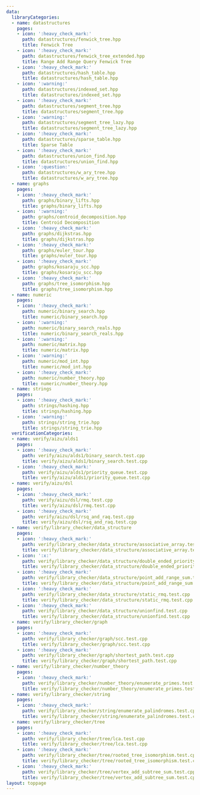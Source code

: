 ```yaml
---
data:
  libraryCategories:
  - name: datastructures
    pages:
    - icon: ':heavy_check_mark:'
      path: datastructures/fenwick_tree.hpp
      title: Fenwick Tree
    - icon: ':heavy_check_mark:'
      path: datastructures/fenwick_tree_extended.hpp
      title: Range Add Range Query Fenwick Tree
    - icon: ':heavy_check_mark:'
      path: datastructures/hash_table.hpp
      title: datastructures/hash_table.hpp
    - icon: ':warning:'
      path: datastructures/indexed_set.hpp
      title: datastructures/indexed_set.hpp
    - icon: ':heavy_check_mark:'
      path: datastructures/segment_tree.hpp
      title: datastructures/segment_tree.hpp
    - icon: ':warning:'
      path: datastructures/segment_tree_lazy.hpp
      title: datastructures/segment_tree_lazy.hpp
    - icon: ':heavy_check_mark:'
      path: datastructures/sparse_table.hpp
      title: Sparse Table
    - icon: ':heavy_check_mark:'
      path: datastructures/union_find.hpp
      title: datastructures/union_find.hpp
    - icon: ':question:'
      path: datastructures/w_ary_tree.hpp
      title: datastructures/w_ary_tree.hpp
  - name: graphs
    pages:
    - icon: ':heavy_check_mark:'
      path: graphs/binary_lifts.hpp
      title: graphs/binary_lifts.hpp
    - icon: ':warning:'
      path: graphs/centroid_decomposition.hpp
      title: Centroid Decomposition
    - icon: ':heavy_check_mark:'
      path: graphs/dijkstras.hpp
      title: graphs/dijkstras.hpp
    - icon: ':heavy_check_mark:'
      path: graphs/euler_tour.hpp
      title: graphs/euler_tour.hpp
    - icon: ':heavy_check_mark:'
      path: graphs/kosaraju_scc.hpp
      title: graphs/kosaraju_scc.hpp
    - icon: ':heavy_check_mark:'
      path: graphs/tree_isomorphism.hpp
      title: graphs/tree_isomorphism.hpp
  - name: numeric
    pages:
    - icon: ':heavy_check_mark:'
      path: numeric/binary_search.hpp
      title: numeric/binary_search.hpp
    - icon: ':warning:'
      path: numeric/binary_search_reals.hpp
      title: numeric/binary_search_reals.hpp
    - icon: ':warning:'
      path: numeric/matrix.hpp
      title: numeric/matrix.hpp
    - icon: ':warning:'
      path: numeric/mod_int.hpp
      title: numeric/mod_int.hpp
    - icon: ':heavy_check_mark:'
      path: numeric/number_theory.hpp
      title: numeric/number_theory.hpp
  - name: strings
    pages:
    - icon: ':heavy_check_mark:'
      path: strings/hashing.hpp
      title: strings/hashing.hpp
    - icon: ':warning:'
      path: strings/string_trie.hpp
      title: strings/string_trie.hpp
  verificationCategories:
  - name: verify/aizu/alds1
    pages:
    - icon: ':heavy_check_mark:'
      path: verify/aizu/alds1/binary_search.test.cpp
      title: verify/aizu/alds1/binary_search.test.cpp
    - icon: ':heavy_check_mark:'
      path: verify/aizu/alds1/priority_queue.test.cpp
      title: verify/aizu/alds1/priority_queue.test.cpp
  - name: verify/aizu/dsl
    pages:
    - icon: ':heavy_check_mark:'
      path: verify/aizu/dsl/rmq.test.cpp
      title: verify/aizu/dsl/rmq.test.cpp
    - icon: ':heavy_check_mark:'
      path: verify/aizu/dsl/rsq_and_raq.test.cpp
      title: verify/aizu/dsl/rsq_and_raq.test.cpp
  - name: verify/library_checker/data_structure
    pages:
    - icon: ':heavy_check_mark:'
      path: verify/library_checker/data_structure/associative_array.test.cpp
      title: verify/library_checker/data_structure/associative_array.test.cpp
    - icon: ':x:'
      path: verify/library_checker/data_structure/double_ended_priority_queue.test.cpp
      title: verify/library_checker/data_structure/double_ended_priority_queue.test.cpp
    - icon: ':heavy_check_mark:'
      path: verify/library_checker/data_structure/point_add_range_sum.test.cpp
      title: verify/library_checker/data_structure/point_add_range_sum.test.cpp
    - icon: ':heavy_check_mark:'
      path: verify/library_checker/data_structure/static_rmq.test.cpp
      title: verify/library_checker/data_structure/static_rmq.test.cpp
    - icon: ':heavy_check_mark:'
      path: verify/library_checker/data_structure/unionfind.test.cpp
      title: verify/library_checker/data_structure/unionfind.test.cpp
  - name: verify/library_checker/graph
    pages:
    - icon: ':heavy_check_mark:'
      path: verify/library_checker/graph/scc.test.cpp
      title: verify/library_checker/graph/scc.test.cpp
    - icon: ':heavy_check_mark:'
      path: verify/library_checker/graph/shortest_path.test.cpp
      title: verify/library_checker/graph/shortest_path.test.cpp
  - name: verify/library_checker/number_theory
    pages:
    - icon: ':heavy_check_mark:'
      path: verify/library_checker/number_theory/enumerate_primes.test.cpp
      title: verify/library_checker/number_theory/enumerate_primes.test.cpp
  - name: verify/library_checker/string
    pages:
    - icon: ':heavy_check_mark:'
      path: verify/library_checker/string/enumerate_palindromes.test.cpp
      title: verify/library_checker/string/enumerate_palindromes.test.cpp
  - name: verify/library_checker/tree
    pages:
    - icon: ':heavy_check_mark:'
      path: verify/library_checker/tree/lca.test.cpp
      title: verify/library_checker/tree/lca.test.cpp
    - icon: ':heavy_check_mark:'
      path: verify/library_checker/tree/rooted_tree_isomorphism.test.cpp
      title: verify/library_checker/tree/rooted_tree_isomorphism.test.cpp
    - icon: ':heavy_check_mark:'
      path: verify/library_checker/tree/vertex_add_subtree_sum.test.cpp
      title: verify/library_checker/tree/vertex_add_subtree_sum.test.cpp
layout: toppage
---
```

